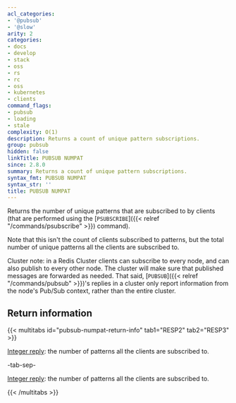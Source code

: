 ```yaml
---
acl_categories:
- '@pubsub'
- '@slow'
arity: 2
categories:
- docs
- develop
- stack
- oss
- rs
- rc
- oss
- kubernetes
- clients
command_flags:
- pubsub
- loading
- stale
complexity: O(1)
description: Returns a count of unique pattern subscriptions.
group: pubsub
hidden: false
linkTitle: PUBSUB NUMPAT
since: 2.8.0
summary: Returns a count of unique pattern subscriptions.
syntax_fmt: PUBSUB NUMPAT
syntax_str: ''
title: PUBSUB NUMPAT
---
```

Returns the number of unique patterns that are subscribed to by clients (that are performed using the [`PSUBSCRIBE`]({{< relref "/commands/psubscribe" >}}) command).

Note that this isn't the count of clients subscribed to patterns, but the total number of unique patterns all the clients are subscribed to.

Cluster note: in a Redis Cluster clients can subscribe to every node, and can also publish to every other node. The cluster will make sure that published messages are forwarded as needed. That said, [`PUBSUB`]({{< relref "/commands/pubsub" >}})'s replies in a cluster only report information from the node's Pub/Sub context, rather than the entire cluster.

## Return information

{{< multitabs id="pubsub-numpat-return-info" 
    tab1="RESP2" 
    tab2="RESP3" >}}

[Integer reply](../../develop/reference/protocol-spec#integers): the number of patterns all the clients are subscribed to.

-tab-sep-

[Integer reply](../../develop/reference/protocol-spec#integers): the number of patterns all the clients are subscribed to.

{{< /multitabs >}}
